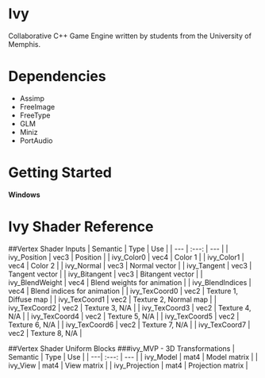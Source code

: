 # Ivy
Collaborative C++ Game Engine written by students from the University of Memphis. 

# Dependencies 
* Assimp
* FreeImage
* FreeType
* GLM
* Miniz
* PortAudio 

# Getting Started
**Windows** 

# Ivy Shader Reference
##Vertex Shader Inputs
| Semantic | Type | Use |
| --- | :---: | --- |
| ivy_Position | vec3 | Position |
| ivy_Color0 | vec4 | Color 1 |
| ivy_Color1 | vec4 | Color 2 |
| ivy_Normal | vec3 | Normal vector |
| ivy_Tangent | vec3 | Tangent vector |
| ivy_Bitangent | vec3 | Bitangent vector |
| ivy_BlendWeight | vec4 | Blend weights for animation |
| ivy_BlendIndices | vec4 | Blend indices for animation |
| ivy_TexCoord0 | vec2 | Texture 1, Diffuse map |
| ivy_TexCoord1 | vec2 | Texture 2, Normal map |
| ivy_TexCoord2 | vec2 | Texture 3, N/A |
| ivy_TexCoord3 | vec2 | Texture 4, N/A |
| ivy_TexCoord4 | vec2 | Texture 5, N/A |
| ivy_TexCoord5 | vec2 | Texture 6, N/A |
| ivy_TexCoord6 | vec2 | Texture 7, N/A |
| ivy_TexCoord7 | vec2 | Texture 8, N/A |

##Vertex Shader Uniform Blocks
###ivy_MVP - 3D Transformations
| Semantic | Type | Use |
| ---| :---: | --- |
| ivy_Model | mat4 | Model matrix |
| ivy_View | mat4 | View matrix |
| ivy_Projection | mat4 | Projection matrix |
